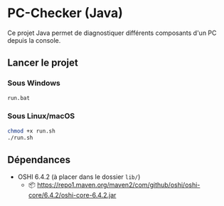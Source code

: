 # PC-Checker (Java)

Ce projet Java permet de diagnostiquer différents composants d'un PC depuis la console.

## Lancer le projet

### Sous Windows
```bat
run.bat
```

### Sous Linux/macOS
```bash
chmod +x run.sh
./run.sh
```

## Dépendances
- OSHI 6.4.2 (à placer dans le dossier `lib/`)
  - 📦 https://repo1.maven.org/maven2/com/github/oshi/oshi-core/6.4.2/oshi-core-6.4.2.jar
